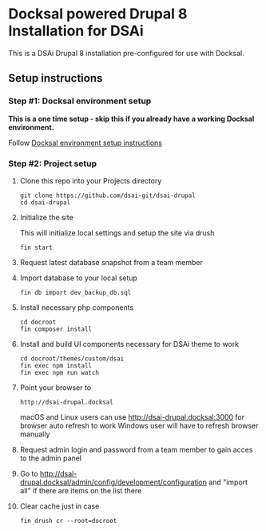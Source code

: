# Docksal powered Drupal 8 Installation for DSAi

This is a DSAi Drupal 8 installation pre-configured for use with Docksal.  

## Setup instructions

### Step #1: Docksal environment setup

**This is a one time setup - skip this if you already have a working Docksal environment.**  

Follow [Docksal environment setup instructions](https://docs.docksal.io/getting-started/setup/)

### Step #2: Project setup

1. Clone this repo into your Projects directory

    ```
    git clone https://github.com/dsai-git/dsai-drupal
    cd dsai-drupal
    ```

2. Initialize the site

    This will initialize local settings and setup the site via drush

    ```
    fin start
    ```

3. Request latest database snapshot from a team member

4. Import database to your local setup

    ```
    fin db import dev_backup_db.sql
    ```

5. Install necessary php components
    ```
    cd docroot
    fin composer install
    ```

6. Install and build UI components necessary for DSAi theme to work
    ```
    cd docroot/themes/custom/dsai
    fin exec npm install
    fin exec npm run watch
    ```

7. Point your browser to

    ```
    http://dsai-drupal.docksal
    ```

    macOS and Linux users can use http://dsai-drupal.docksal:3000 for browser auto refresh to work
    Windows user will have to refresh browser manually

8. Request admin login and password from a team member to gain acces to the admin panel

9. Go to http://dsai-drupal.docksal/admin/config/development/configuration and "import all" if there are items on the list there

10. Clear cache just in case

    ```
    fin drush cr --root=docroot
    ```